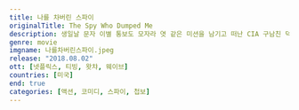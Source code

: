 ```yaml
---
title: 나를 차버린 스파이
originalTitle: The Spy Who Dumped Me
description: 생일날 문자 이별 통보도 모자라 엿 같은 미션을 남기고 떠난 CIA 구남친 덕에 오드리와 절친 모건은 국제적인 범죄에 연루된다. 얼떨결에 스파이가 되어버린 이들이 유럽 전역을 누비는 가운데, 정체를 알 수 없는 영국 요원들이 접근하고 최정예 킬러까지 따라붙으며 두 절친의 입담과 액션이 터지기 시작하는데… 올여름, 이들의 근본 없는 액션이 당신을 깨운다!​
genre: movie
imgname: 나를차버린스파이.jpeg
release: "2018.08.02"
ott: [넷플릭스, 티빙, 왓챠, 웨이브]
countries: [미국]
end: true
categories: [액션, 코미디, 스파이, 첩보]
---
```


